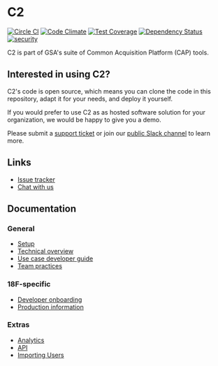 # C2

[![Circle CI](https://circleci.com/gh/18F/C2.svg?style=svg)](https://circleci.com/gh/18F/C2) [![Code Climate](https://codeclimate.com/github/18F/C2/badges/gpa.svg)](https://codeclimate.com/github/18F/C2) [![Test Coverage](https://codeclimate.com/github/18F/C2/badges/coverage.svg)](https://codeclimate.com/github/18F/C2) [![Dependency Status](https://gemnasium.com/18F/C2.svg)](https://gemnasium.com/18F/C2) [![security](https://hakiri.io/github/18F/C2/master.svg)](https://hakiri.io/github/18F/C2/master)

C2 is part of GSA's suite of Common Acquisition Platform (CAP) tools.

## Interested in using C2?

C2's code is open source, which means you can clone the code in this
repository, adapt it for your needs, and deploy it yourself.

If you would prefer to use C2 as as hosted software solution for your
organization, we would be happy to give you a demo.

Please submit a [support ticket](https://cap.18f.gov/feedback) or join our
[public Slack channel](https://chat.18f.gov/?channel=cap-public) to learn more.

## Links

* [Issue tracker](https://trello.com/b/kAW72R3m/c2-birthday-cake)
* [Chat with us](https://chat.18f.gov/?channel=cap-public)

## Documentation

### General

* [Setup](doc/setup.md)
* [Technical overview](doc/overview.md)
* [Use case developer guide](doc/use_case_development.md)
* [Team practices](doc/team_practices.md)

### 18F-specific

* [Developer onboarding](doc/developer_onboarding.md)
* [Production information](doc/production.md)

### Extras

* [Analytics](doc/analytics.md)
* [API](doc/api.md)
* [Importing Users](doc/import_users.md)
